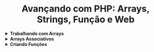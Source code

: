 <h1 align="center">Avançando com PHP: Arrays, Strings, Função e Web</h1>

<details>
  <summary><strong>Trabalhando com Arrays</strong></summary>
  <br/>
  <ul>
    <li><a href="https://github.com/lucasrmagalhaes/learning-php/blob/main/php-avancando/listas.php">Lista de Dados</a></li>
    <li><a href="https://github.com/lucasrmagalhaes/learning-php/blob/main/php-avancando/loop-lista.php">Loops em Listas</a></li>
</details>

<details>
  <summary><strong>Arrays Associativos</strong></summary>
  <br/>
  <ul>
    <li><a href="#">Várias Informações</a></li>
    <li><a href="#">Foreach</a></li>
    <li><a href="#">Adicionando Dados</a></li>
    <li><a href="#">Tipos nas Chaves</a></li>
</details>

<details>
  <summary><strong>Criando Funções</strong></summary>
  <br/>
  <ul>
    <li><a href="#">#</a></li>
    <li><a href="#">#</a></li>
    <li><a href="#">#</a></li>
    <li><a href="#">#</a></li>
</details>